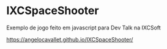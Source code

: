 # IXCSpaceShooter
Exemplo de jogo feito em javascript para Dev Talk na IXCSoft

https://angelocavallet.github.io/IXCSpaceShooter/
